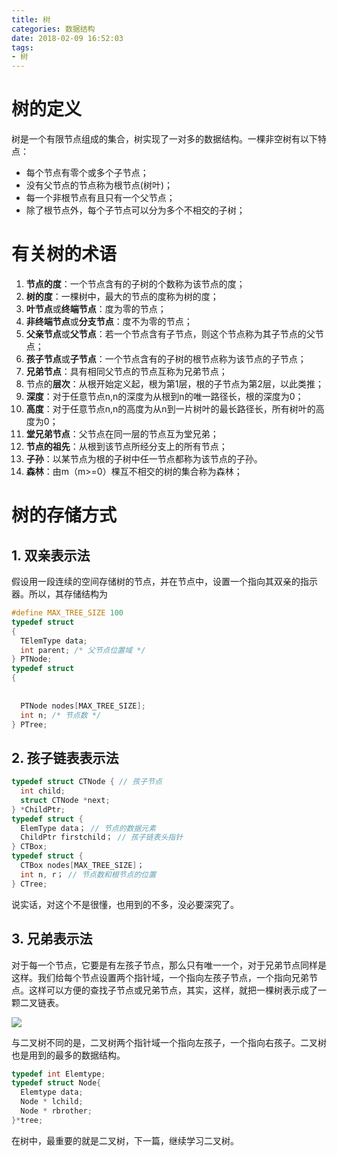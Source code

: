 ```yaml
---
title: 树
categories: 数据结构
date: 2018-02-09 16:52:03
tags:
- 树
---
```


# 树的定义

树是一个有限节点组成的集合，树实现了一对多的数据结构。一棵非空树有以下特点：

- 每个节点有零个或多个子节点；
- 没有父节点的节点称为根节点(树叶)；
- 每一个非根节点有且只有一个父节点；
- 除了根节点外，每个子节点可以分为多个不相交的子树；

# 有关树的术语

1. **节点的度**：一个节点含有的子树的个数称为该节点的度；
2. **树的度**：一棵树中，最大的节点的度称为树的度；
3. **叶节点**或**终端节点**：度为零的节点；
4. **非终端节点**或**分支节点**：度不为零的节点；
5. **父亲节点**或**父节点**：若一个节点含有子节点，则这个节点称为其子节点的父节点；
6. **孩子节点**或**子节点**：一个节点含有的子树的根节点称为该节点的子节点；
7. **兄弟节点**：具有相同父节点的节点互称为兄弟节点；
8. 节点的**层次**：从根开始定义起，根为第1层，根的子节点为第2层，以此类推；
9. **深度**：对于任意节点n,n的深度为从根到n的唯一路径长，根的深度为0；
10. **高度**：对于任意节点n,n的高度为从n到一片树叶的最长路径长，所有树叶的高度为0；
11. **堂兄弟节点**：父节点在同一层的节点互为堂兄弟；
12. **节点的祖先**：从根到该节点所经分支上的所有节点；
13. **子孙**：以某节点为根的子树中任一节点都称为该节点的子孙。
14. **森林**：由m（m>=0）棵互不相交的树的集合称为森林；

# 树的存储方式

## 1. 双亲表示法

假设用一段连续的空间存储树的节点，并在节点中，设置一个指向其双亲的指示器。所以，其存储结构为

```C++
#define MAX_TREE_SIZE 100
typedef struct
{
  TElemType data;
  int parent; /* 父节点位置域 */
} PTNode;
typedef struct
{
  
  
  PTNode nodes[MAX_TREE_SIZE];
  int n; /* 节点数 */
} PTree;
```

## 2. 孩子链表表示法

```C++
typedef struct CTNode { // 孩子节点
  int child;
  struct CTNode *next;
} *ChildPtr;
typedef struct {
  ElemType data； // 节点的数据元素
  ChildPtr firstchild； // 孩子链表头指针
} CTBox;
typedef struct {
  CTBox nodes[MAX_TREE_SIZE]；
  int n, r； // 节点数和根节点的位置
} CTree;
```

说实话，对这个不是很懂，也用到的不多，没必要深究了。

## 3. 兄弟表示法

对于每一个节点，它要是有左孩子节点，那么只有唯一一个，对于兄弟节点同样是这样。我们给每个节点设置两个指针域，一个指向左孩子节点，一个指向兄弟节点。这样可以方便的查找子节点或兄弟节点，其实，这样，就把一棵树表示成了一颗二叉链表。

![](https://images2015.cnblogs.com/blog/781564/201603/781564-20160304165336034-1162025783.png)

与二叉树不同的是，二叉树两个指针域一个指向左孩子，一个指向右孩子。二叉树也是用到的最多的数据结构。

```C++
typedef int Elemtype;
typedef struct Node{
  Elemtype data;
  Node * lchild;
  Node * rbrother;
}*tree;
```



在树中，最重要的就是二叉树，下一篇，继续学习二叉树。